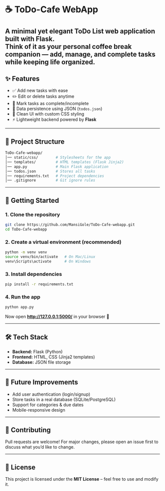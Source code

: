# ☕ ToDo-Cafe WebApp  

A minimal yet elegant **ToDo List web application** built with **Flask**.  
Think of it as your personal coffee break companion — add, manage, and complete tasks while keeping life organized.  
---

## ✨ Features  
- ✅ Add new tasks with ease  
- ✏️ Edit or delete tasks anytime  
- 📌 Mark tasks as complete/incomplete  
- 💾 Data persistence using JSON (`todos.json`)  
- 🎨 Clean UI with custom CSS styling  
- ⚡ Lightweight backend powered by **Flask**  

---

## 📂 Project Structure  

```bash
ToDo-Cafe-webapp/
│── static/css/        # Stylesheets for the app
│── templates/         # HTML templates (Flask Jinja2)
│── app.py             # Main Flask application
│── todos.json         # Stores all tasks
│── requirements.txt   # Project dependencies
│── .gitignore         # Git ignore rules
```

---

## 🚀 Getting Started  

### 1. Clone the repository  
```bash
git clone https://github.com/MansiGole/ToDo-Cafe-webapp.git
cd ToDo-Cafe-webapp
```

### 2. Create a virtual environment (recommended)  
```bash
python -m venv venv
source venv/bin/activate   # On Mac/Linux
venv\Scripts\activate      # On Windows
```

### 3. Install dependencies  
```bash
pip install -r requirements.txt
```

### 4. Run the app  
```bash
python app.py
```

Now open **http://127.0.0.1:5000/** in your browser 🚀  

---

## 🛠️ Tech Stack  
- **Backend:** Flask (Python)  
- **Frontend:** HTML, CSS (Jinja2 templates)  
- **Database:** JSON file storage  

---

## 🎯 Future Improvements  
- Add user authentication (login/signup)  
- Store tasks in a real database (SQLite/PostgreSQL)  
- Support for categories & due dates  
- Mobile-responsive design  

---

## 🤝 Contributing  
Pull requests are welcome! For major changes, please open an issue first to discuss what you’d like to change.  

---

## 📜 License  
This project is licensed under the **MIT License** – feel free to use and modify it.  
